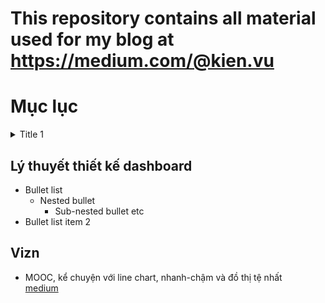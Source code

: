 # This repository contains all material used for my blog at https://medium.com/@kien.vu

# Mục lục
<details>
    <summary>Title 1</summary>
    <p>
    * Bullet list
        * Nested bullet
            * Sub-nested bullet etc
    * Bullet list item 2</p>
</details>


## Lý thuyết thiết kế  dashboard


* Bullet list
    -  Nested bullet
        - Sub-nested bullet etc
* Bullet list item 2


## Vizn
- MOOC, kể chuyện với line chart, nhanh-chậm và đồ thị tệ nhất
&nbsp;&nbsp;&nbsp; [medium](https://medium.com/@kien.vu/3469cb13b187)